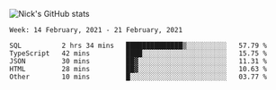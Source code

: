 ![Nick's GitHub stats](https://github-readme-stats.vercel.app/api?username=nickdark&theme=vue&show_icons=true)


<!--START_SECTION:waka-->
```text
Week: 14 February, 2021 - 21 February, 2021

SQL          2 hrs 34 mins   ██████████████▒░░░░░░░░░░   57.79 % 
TypeScript   42 mins         ████░░░░░░░░░░░░░░░░░░░░░   15.75 % 
JSON         30 mins         ██▓░░░░░░░░░░░░░░░░░░░░░░   11.31 % 
HTML         28 mins         ██▓░░░░░░░░░░░░░░░░░░░░░░   10.63 % 
Other        10 mins         █░░░░░░░░░░░░░░░░░░░░░░░░   03.77 % 
```
<!--END_SECTION:waka-->

<!--
**nickdark/nickdark** is a ✨ _special_ ✨ repository because its `README.md` (this file) appears on your GitHub profile.

Here are some ideas to get you started:

- 🔭 I’m currently working on ...
- 🌱 I’m currently learning ...
- 👯 I’m looking to collaborate on ...
- 🤔 I’m looking for help with ...
- 💬 Ask me about ...
- 📫 How to reach me: ...
- 😄 Pronouns: ...
- ⚡ Fun fact: ...
-->
